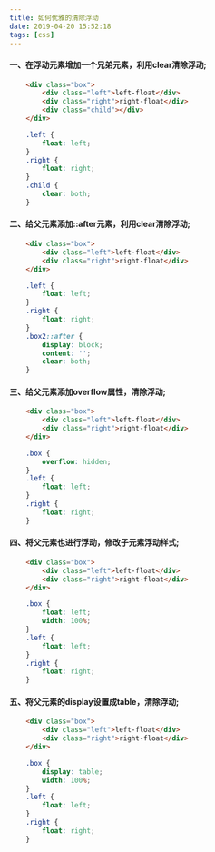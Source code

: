 ```yaml
---
title: 如何优雅的清除浮动
date: 2019-04-20 15:52:18
tags: [css]
---
```


#### 一、在浮动元素增加一个兄弟元素，利用clear清除浮动;

```html
    <div class="box">
        <div class="left">left-float</div>
        <div class="right">right-float</div>
        <div class="child"></div>
    </div>
```
```css
    .left {
        float: left;
    }
    .right {
        float: right;
    }
    .child {
        clear: both;
    }
```

#### 二、给父元素添加::after元素，利用clear清除浮动;
```html
    <div class="box">
        <div class="left">left-float</div>
        <div class="right">right-float</div>
    </div>
```
```css
    .left {
        float: left;
    }
    .right {
        float: right;
    }
    .box2::after {
        display: block;
        content: '';
        clear: both;
    }
```

#### 三、给父元素添加overflow属性，清除浮动;
```html
    <div class="box">
        <div class="left">left-float</div>
        <div class="right">right-float</div>
    </div>
```
```css
    .box {
        overflow: hidden;
    }
    .left {
        float: left;
    }
    .right {
        float: right;
    }
```

#### 四、将父元素也进行浮动，修改子元素浮动样式;
```html
    <div class="box">
        <div class="left">left-float</div>
        <div class="right">right-float</div>
    </div>
```
```css
    .box {
        float: left;
        width: 100%;
    }
    .left {
        float: left;
    }
    .right {
        float: right;
    }
```

#### 五、将父元素的display设置成table，清除浮动;

```html
    <div class="box">
        <div class="left">left-float</div>
        <div class="right">right-float</div>
    </div>
```
```css
    .box {
        display: table;
        width: 100%;
    }
    .left {
        float: left;
    }
    .right {
        float: right;
    }
```
